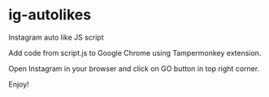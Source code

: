 # ig-autolikes
Instagram auto like JS script

Add code from script.js to Google Chrome using Tampermonkey extension.

Open Instagram in your browser and click on GO button in top right corner.

Enjoy!
